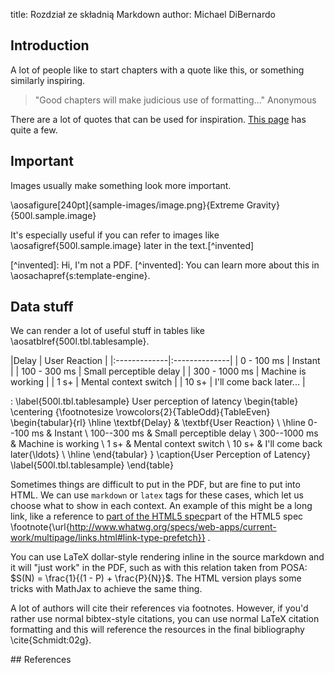 title: Rozdział ze składnią Markdown
author: Michael DiBernardo

## Introduction

A lot of people like to start chapters with a quote like this, or something
similarly inspiring.

> "Good chapters will make judicious use of formatting..."
> Anonymous

There are a lot of quotes that can be used for inspiration. [This
page](http://www.brainyquote.com/quotes/keywords/computer_science.html) has
quite a few.

## Important

Images usually make something look more important.

\aosafigure[240pt]{sample-images/image.png}{Extreme Gravity}{500l.sample.image}

It's especially useful if you can refer to images like \aosafigref{500l.sample.image} later in the text.[^invented]

<markdown>
[^invented]: Hi, I'm not a PDF.
</markdown>
<latex>
[^invented]: You can learn more about this in \aosachapref{s:template-engine}.
</latex>


## Data stuff

We can render a lot of useful stuff in tables like \aosatblref{500l.tbl.tablesample}.

<markdown>
|Delay         | User Reaction |
|:-------------|:--------------|
| 0 - 100 ms    |  Instant |
| 100 - 300 ms  |  Small perceptible delay |
| 300 - 1000 ms |  Machine is working |
| 1 s+          |  Mental context switch |
| 10 s+         |  I'll come back later... |

: \label{500l.tbl.tablesample} User perception of latency
</markdown>
<latex>
\begin{table}
\centering
{\footnotesize
\rowcolors{2}{TableOdd}{TableEven}
\begin{tabular}{rl}
\hline
\textbf{Delay}
& \textbf{User Reaction}
\\
\hline
0--100 ms
& Instant
\\
100--300 ms
& Small perceptible delay
\\
300--1000 ms
& Machine is working
\\
1 s+
& Mental context switch
\\
10 s+
& I'll come back later{\ldots}
\\
\hline
\end{tabular}
}
\caption{User Perception of Latency}
\label{500l.tbl.tablesample}
\end{table}
</latex>

Sometimes things are difficult to put in the PDF, but are fine to put into HTML. We can use `markdown` or `latex` tags for these cases, which let us choose what to show in each context. An example of this might be a long link, like a reference to <markdown>[part of the HTML5 spec](http://www.whatwg.org/specs/web-apps/current-work/multipage/links.html#link-type-prefetch)</markdown><latex>part of the HTML5 spec \footnote{\url{http://www.whatwg.org/specs/web-apps/current-work/multipage/links.html#link-type-prefetch}} </latex>.

You can use LaTeX dollar-style rendering inline in the source markdown and it will "just work" in the PDF, such as with this relation taken from POSA: $S(N) = \frac{1}{(1 - P) + \frac{P}{N}}$. The HTML version plays some tricks with MathJax to achieve the same thing. 

A lot of authors will cite their references via footnotes. However, if you'd rather use normal bibtex-style citations, you can use normal LaTeX citation formatting and this will reference the resources in the final bibliography \cite{Schmidt:02g}.

<markdown>
## References

</markdown>

